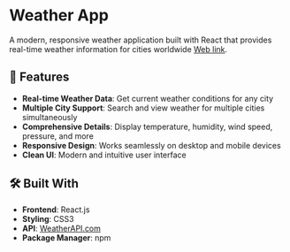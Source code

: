 # Weather App 

A modern, responsive weather application built with React that provides real-time weather information for cities worldwide [Web link](https://fetching-data-with-react.vercel.app/).

## 🌟 Features

- **Real-time Weather Data**: Get current weather conditions for any city
- **Multiple City Support**: Search and view weather for multiple cities simultaneously
- **Comprehensive Details**: Display temperature, humidity, wind speed, pressure, and more
- **Responsive Design**: Works seamlessly on desktop and mobile devices
- **Clean UI**: Modern and intuitive user interface


## 🛠️ Built With

- **Frontend**: React.js
- **Styling**: CSS3
- **API**: [WeatherAPI.com](https://www.weatherapi.com/)
- **Package Manager**: npm
